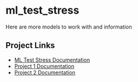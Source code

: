 # ml_test_stress
Here are more models to work with and information

## Project Links
- [ML Test Stress Documentation](./README.md)
- [Project 1 Documentation](../project2/README.md) 
- [Project 2 Documentation](../project3/README.md)
